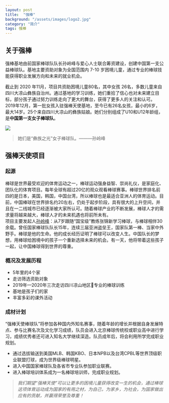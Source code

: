```yaml
---
layout: post
title:  "强棒"
background: "/assets/images/logo2.jpg"
category: "简介"
tags: 强棒
---
```

  
## 关于强棒
  
强棒基地由前国家棒球队队长孙岭峰与爱心人士联合筹资建设，创建中国第一支公益棒球队。基地主要资助对象为全国范围内 7-10 岁困境儿童，通过专业的棒球技能获得职业发展方向和未来的就业机会。

截止到 2020 年11月，项目共资助困境儿童80名，其中女孩 26名，多数儿童来自四川大凉山彝族自治州。通过基地的学习训练，她们重拾了信心也对未来建立目标，部分孩子通过努力训练走向了更大的舞台，获得了更多人的关注和认可。2019年12月，第一批女孩入驻强棒天使基地，至今已有26名女孩，最小的6岁，最大14岁。25个来自四川大凉山的彝族姑娘。她们分别组成了U10和U12年龄组，是**中国第一支女子棒球队**。  

![](https://i.loli.net/2021/03/14/EiCNmyloVrnaSKh.png)

> 她们是“彝族之光”女子棒球队。———孙岭峰


## 强棒天使项目
### 起源
棒球是世界最受欢迎的体育运动之一，棒球运动强身益智、崇尚礼仪，是家庭化、团队化的体育项目。每年全球有超过20亿的观众观看棒球赛事。棒球世界排名前四的是日本，美国，韩国，中国台湾，所以棒球也是最适合亚洲人的体育运动。目前，中国棒球在世界排名约20左右，仍处于起步阶段，具有很大的上升空间，并且在一二线城市已经逐渐被大家所认可。随着棒球产业的不断发展，棒球人才的需求量将越来越大，棒球人才的未来机遇也将前所未有。  
项目主要发起人[孙岭峰](https://baike.baidu.com/item/%E5%AD%99%E5%B2%AD%E5%B3%B0)：从7岁跟随“国宝级”教练张锦新学习棒球，与棒球相伴30余载。曾任国家棒球队队长15年，连续三届亚洲盗垒王，国家队第一棒、当家中外野手。棒球是他的生命。他的成长经历证明了棒球可以改变人生。中国队长的梦想，用棒球给困境中的孩子一个重新选择未来的机会。有一天，他将带着这些孩子一起，让中国棒球得到世界的尊重。
### 概况及发展历程
* 5年里的4个家
* 走访筛选资助对象
* 2019年—2020年三次走访四川凉山地区专业的棒球训练
* 基地是孩子们的家
* 丰富多彩的课外活动
### 成材计划
“强棒天使棒球队”将参加各种国内外知名赛事，随着年龄的增长并根据自身发展特点、参与比赛名次及文化学习成绩，队员会进入北京棒球传统校或职业高中进行学习，成绩优秀者还可进入知名大学继续深造。队员成年后，将会利用所学完成职业规划。
* 通过选拔输送到美国MLB、韩国KBO、日本NPB以及台湾CPBL等世界顶级职业联盟打球，成为世界级棒球明星。
* 进入中国国家棒球队及各省市专业队参加职业联赛。
* 进入棒球培训体系成为一名棒球培训师，完成职业规划。

> *我们期望“强棒天使”可以让更多的困境儿童获得改变一生的机会，通过棒球这项体育运动成为国家的有用之材，为自己，为家乡，为社会，为国家做出应有的贡献，并赢得荣誉及尊重！*  

